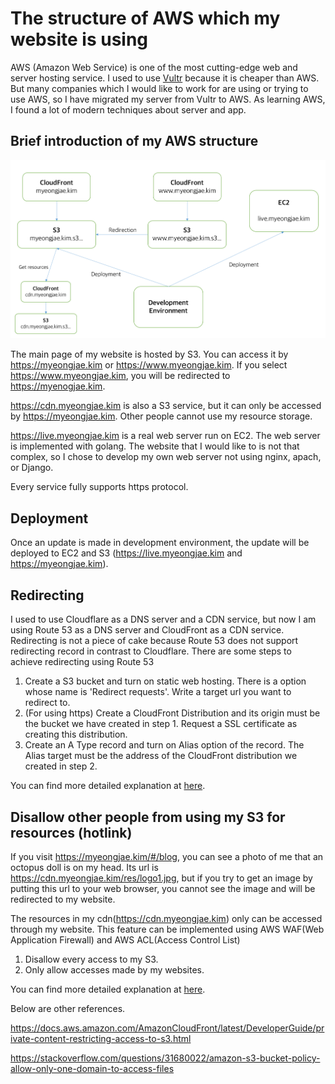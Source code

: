 # The structure of AWS which my website is using

AWS (Amazon Web Service) is one of the most cutting-edge web and server hosting service. I used to use [Vultr](https://www.vultr.com) because it is cheaper than AWS. But many companies which I would like to work for are using or trying to use AWS, so I have migrated my server from Vultr to AWS. As learning AWS, I found a lot of modern techniques about server and app.

## Brief introduction of my AWS structure

![Diagram of my AWS structure](images/aws_structure.png)

The main page of my website is hosted by S3. You can access it by https://myeongjae.kim or https://www.myeongjae.kim. If you select https://www.myeongjae.kim, you will be redirected to https://myenogjae.kim.

https://cdn.myeongjae.kim is also a S3 service, but it can only be accessed by https://myeongjae.kim. Other people cannot use my resource storage.

https://live.myeongjae.kim is a real web server run on EC2. The web server is implemented with golang. The website that I would like to is not that complex, so I chose to develop my own web server not using nginx, apach, or Django.

Every service fully supports https protocol.

## Deployment

Once an update is made in development environment, the update will be deployed to EC2 and S3 (https://live.myeongjae.kim and https://myeongjae.kim).

## Redirecting

I used to use Cloudflare as a DNS server and a CDN service, but now I am using Route 53 as a DNS server and CloudFront as a CDN service. Redirecting is not a piece of cake because Route 53 does not support redirecting record in contrast to Cloudflare. There are some steps to achieve redirecting using Route 53

1. Create a S3 bucket and turn on static web hosting. There is a option whose name is 'Redirect requests'. Write a target url you want to redirect to.
2. (For using https) Create a CloudFront Distribution and its origin must be the bucket we have created in step 1. Request a SSL certificate as creating this distribution.
3. Create an A Type record and turn on Alias option of the record. The Alias target must be the address of the CloudFront distribution we created in step 2.

You can find more detailed explanation at [here](https://simonecarletti.com/blog/2016/08/redirect-domain-https-amazon-cloudfront/).

## Disallow other people from using my S3 for resources (hotlink)

If you visit https://myeongjae.kim/#/blog, you can see a photo of me that an octopus doll is on my head. Its url is https://cdn.myeongjae.kim/res/logo1.jpg, but if you try to get an image by putting this url to your web browser, you cannot see the image and will be redirected to my website.

The resources in my cdn(https://cdn.myeongjae.kim) only can be accessed through my website. This feature can be implemented using AWS WAF(Web Application Firewall) and AWS ACL(Access Control List)

1. Disallow every access to my S3.
2. Only allow accesses made by my websites.

You can find more detailed explanation at [here](https://aws.amazon.com/blogs/security/how-to-prevent-hotlinking-by-using-aws-waf-amazon-cloudfront-and-referer-checking/).

Below are other references.

https://docs.aws.amazon.com/AmazonCloudFront/latest/DeveloperGuide/private-content-restricting-access-to-s3.html

https://stackoverflow.com/questions/31680022/amazon-s3-bucket-policy-allow-only-one-domain-to-access-files

